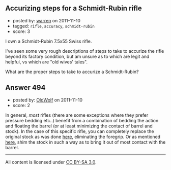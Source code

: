 ## Accurizing steps for a Schmidt-Rubin rifle

- posted by: [warren](https://stackexchange.com/users/-1/143-warren) on 2011-11-10
- tagged: `rifle`, `accuracy`, `schmidt-rubin`
- score: 3

I own a Schmidt-Rubin 7.5x55 Swiss rifle.

I've seen some very rough descriptions of steps to take to accurize the rifle beyond its factory condition, but am unsure as to which are legit and helpful, vs which are "old wives' tales".

What are the proper steps to take to accurize a Schmidt-Rubin?


## Answer 494

- posted by: [OldWolf](https://stackexchange.com/users/-1/111-oldwolf) on 2011-11-10
- score: 2

In general, _most_ rifles (there are some exceptions where they prefer pressure bedding etc..) benefit from a combination of bedding the action and floating the barrel (or at least minimizing the contact of barrel and stock).
In the case of this specific rifle, you can completely replace the original stock as was done [here](http://www.full-bore.co.uk/viewtopic.php?f=29&t=2894), eliminating the foregrip. Or as mentioned [here](http://www.swissrifles.com/sr/pierre/accurizing.html), shim the stock in such a way as to bring it out of most contact with the barrel.





---

All content is licensed under [CC BY-SA 3.0](https://creativecommons.org/licenses/by-sa/3.0/).
